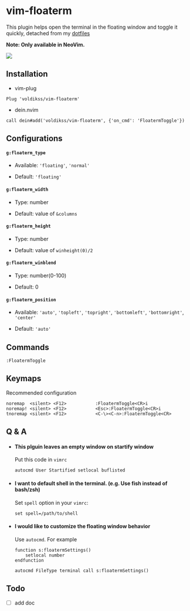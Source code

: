 # vim-floaterm

This plugin helps open the terminal in the floating window and toggle it quickly, detached from my [dotfiles](https://github.com/voldikss/dotfiles)

**Note: Only available in NeoVim.**

![](https://user-images.githubusercontent.com/20282795/62412186-8c006680-b631-11e9-842b-1fffda64d926.gif)

## Installation

- vim-plug

```vim
Plug 'voldikss/vim-floaterm'
```

- dein.nvim

```vim
call dein#add('voldikss/vim-floaterm', {'on_cmd': 'FloatermToggle'})
```

## Configurations

#### **`g:floaterm_type`**

- Available: `'floating'`, `'normal'`

- Default: `'floating'`

#### **`g:floaterm_width`**

- Type: number

- Default: value of `&columns`

#### **`g:floaterm_height`**

- Type: number

- Default: value of `winheight(0)/2`

#### **`g:floaterm_winblend`**

- Type: number(0-100)

- Default: 0

#### **`g:floaterm_position`**

- Available: `'auto'`, `'topleft'`, `'topright'`, `'bottomleft'`, `'bottomright'`, `'center'`

- Default: `'auto'`

## Commands

```
:FloatermToggle
```

## Keymaps

Recommended configuration

```vim
noremap  <silent> <F12>           :FloatermToggle<CR>i
noremap! <silent> <F12>           <Esc>:FloatermToggle<CR>i
tnoremap <silent> <F12>           <C-\><C-n>:FloatermToggle<CR>
```

## Q & A

- #### This plguin leaves an empty window on startify window

  Put this code in `vimrc`

  ```vim
  autocmd User Startified setlocal buflisted
  ```

- #### I want to default shell in the terminal. (e.g. Use fish instead of bash/zsh)

  Set `spell` option in your `vimrc`:

  ```vim
  set spell=/path/to/shell
  ```

- #### I would like to customize the floating window behavior

  Use `autocmd`. For example

  ```vim
  function s:floatermSettings()
      setlocal number
  endfunction

  autocmd FileType terminal call s:floatermSettings()
  ```

## Todo

- [ ] add doc
